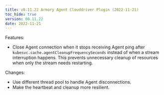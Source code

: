 ```yaml
---
title: v0.11.22 Armory Agent Clouddriver Plugin (2022-11-21)
toc_hide: true
version: 00.11.22
date: 2022-11-21
---
```


Features:

- Close Agent connection when it stops receiving Agent ping after `kubesvc.cache.agentCleanupFrequencySeconds` instead of when a stream interruption happens. This prevents unnecessary cleanup of resources when only the stream needs restarting.

Changes:
- Use different thread pool to handle Agent disconnections.
- Make the heartbeat and cleanup more resilient.

